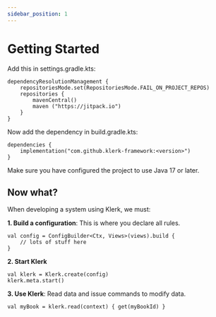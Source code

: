 ```yaml
---
sidebar_position: 1
---
```


# Getting Started

Add this in settings.gradle.kts:

```
dependencyResolutionManagement {
    repositoriesMode.set(RepositoriesMode.FAIL_ON_PROJECT_REPOS)
    repositories {
        mavenCentral()
        maven ("https://jitpack.io")
    }
}
```

Now add the dependency in build.gradle.kts:

```
dependencies {
    implementation("com.github.klerk-framework:<version>")
}
```

Make sure you have configured the project to use Java 17 or later.


## Now what?
When developing a system using Klerk, we must:

__1. Build a configuration__: This is where you declare all rules.
```
val config = ConfigBuilder<Ctx, Views>(views).build {
    // lots of stuff here
}
```

__2. Start Klerk__
```
val klerk = Klerk.create(config)
klerk.meta.start()
```

__3. Use Klerk__: Read data and issue commands to modify data.
```
val myBook = klerk.read(context) { get(myBookId) }
```

